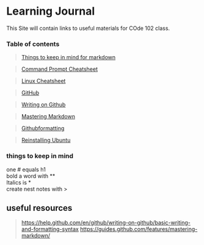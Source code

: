 # Learning Journal
This Site will contain links to useful materials for COde 102 class.
### Table of contents
>[Things to keep in mind for markdown](https://github.com/adam-p/markdown-here/wiki/Markdown-Cheatsheet#links) 

>[Command Prompt Cheatsheet](http://www.cs.columbia.edu/~sedwards/classes/2015/1102-fall/Command%20Prompt%20Cheatsheet.pdf) 

>[Linux Cheatsheet](https://www.linuxtrainingacademy.com/linux-commands-cheat-sheet) 

>[GitHub](https://www.github.com) 

>[Writing on Github](https://help.github.com/en/github/writing-on-github/basic-writing-and-formatting-syntax) 

>[Mastering Markdown](https://guides.github.com/features/mastering-markdown/) 

>[Githubformatting](https://help.github.com/en/github/writing-on-github/basic-writing-and-formatting-syntax) 

>[Reinstalling Ubuntu](https://codefellows.github.io/code-201-prework/prework/windows/02_WSL_Ubuntu_setup.html) 


### things to keep in mind
one # equals h1  
bold a word with **  
Italics is *  
create nest notes with >  

## useful resources
>https://help.github.com/en/github/writing-on-github/basic-writing-and-formatting-syntax 
>https://guides.github.com/features/mastering-markdown/ 


